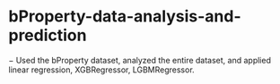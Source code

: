 # bProperty-data-analysis-and-prediction
− Used the bProperty dataset, analyzed the entire dataset, and applied linear regression, XGBRegressor, LGBMRegressor.
 

